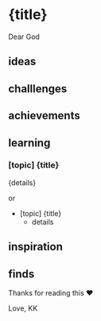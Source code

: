 # {title}


Dear God


## ideas

## challlenges

## achievements

## learning 

### [topic] {title}
{details}

or 

* [topic] {title}
  * details

## inspiration

## finds

Thanks for reading this ❤️

Love,
KK